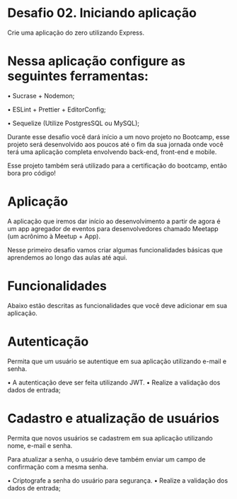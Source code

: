 # Desafio 02. Iniciando aplicação
Crie uma aplicação do zero utilizando Express.

# Nessa aplicação configure as seguintes ferramentas:

• Sucrase + Nodemon;

• ESLint + Prettier + EditorConfig;

• Sequelize (Utilize PostgresSQL ou MySQL);

Durante esse desafio você dará início a um novo projeto no Bootcamp, esse projeto será desenvolvido aos poucos até o fim da sua jornada onde você terá uma aplicação completa envolvendo back-end, front-end e mobile.

Esse projeto também será utilizado para a certificação do bootcamp, então bora pro código!

# Aplicação
A aplicação que iremos dar início ao desenvolvimento a partir de agora é um app agregador de eventos para desenvolvedores chamado Meetapp (um acrônimo à Meetup + App).

Nesse primeiro desafio vamos criar algumas funcionalidades básicas que aprendemos ao longo das aulas até aqui.

# Funcionalidades
Abaixo estão descritas as funcionalidades que você deve adicionar em sua aplicação.

# Autenticação
Permita que um usuário se autentique em sua aplicação utilizando e-mail e senha.

• A autenticação deve ser feita utilizando JWT.
• Realize a validação dos dados de entrada;

# Cadastro e atualização de usuários

Permita que novos usuários se cadastrem em sua aplicação utilizando nome, e-mail e senha.

Para atualizar a senha, o usuário deve também enviar um campo de confirmação com a mesma senha.

• Criptografe a senha do usuário para segurança.
• Realize a validação dos dados de entrada;
